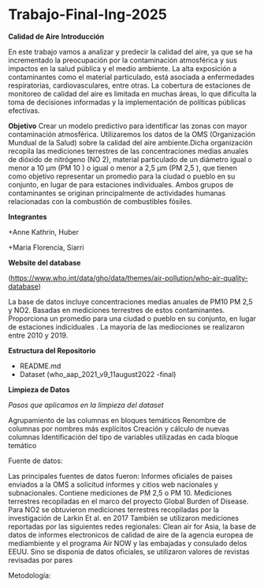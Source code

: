 # Trabajo-Final-Ing-2025

**Calidad de Aire**
**Introducción**

En este trabajo vamos a analizar y predecir la calidad del aire, ya que se ha incrementado la preocupación por la contaminación atmosférica y sus impactos en la salud pública y el medio ambiente. La alta exposición a contaminantes como el material particulado, está asociada a enfermedades respiratorias, cardiovasculares, entre otras. 
La cobertura de estaciones de monitoreo de calidad del aire es limitada en muchas áreas, lo que dificulta la toma de decisiones informadas y la implementación de políticas públicas efectivas.

**Objetivo**
Crear un modelo predictivo para identificar las zonas con mayor contaminación atmosférica. Utilizaremos los datos de la OMS (Organización Mundual de la Salud) sobre la calidad del aire ambiente.Dicha organización recopila las mediciones terrestres de las concentraciones medias anuales de dióxido de nitrógeno (NO 2), material particulado de un diámetro igual o menor a 10 μm (PM 10 ) o igual o menor a 2,5 μm (PM 2,5 ), que tienen como objetivo representar un promedio para la ciudad o pueblo en su conjunto, en lugar de para estaciones individuales. Ambos grupos de contaminantes se originan principalmente de actividades humanas relacionadas con la combustión de combustibles fósiles. 

**Integrantes**

+Anne Kathrin, Huber

+Maria Florencia, Siarri

**Website del database**

(https://www.who.int/data/gho/data/themes/air-pollution/who-air-quality-database)

La base de datos incluye concentraciones medias anuales de PM10 PM 2,5 y NO2. Basadas en mediciones terrestres de estos contaminantes. Proporciona un promedio para una ciudad o pueblo en su conjunto, en lugar de estaciones indiciduales . La mayoria de las mediociones se realizaron entre 2010 y 2019.

**Estructura del Repositorio**

+ README.md
+ Dataset (who_aap_2021_v9_11august2022 -final)

**Limpieza de Datos**

*Pasos que aplicamos en la limpieza del dataset*

Agrupamiento de las columnas en bloques temáticos
Renombre de columnas por nombres más explícitos
Creación y cálculo de nuevas columnas
Identificación del tipo de variables utilizadas en cada bloque temático


Fuente de datos:

Las principales fuentes de datos fueron:
Informes oficiales de paises enviados a la OMS a solicitud informes y citios web nacionales y subnacionales. Contiene mediciones de PM 2,5 o PM 10.
Mediciones terrestres recopiladas en el marco del proyecto Global Burden of Disease. Para NO2 se obtuvieron mediciones terrestres recopiladas por la investigación de Larkin Et al. en 2017
También se utilizaron mediciones reportadas por las siguientes redes regionales:
Clean air for Asia, la base de datos de informes electronicos de calidad de aire de la agencia europea de mediambiente y el programa Air NOW y las embajadas y consulado delos EEUU.
Sino se disponia de datos oficiales, se utilizaron valores de revistas revisadas por pares 

 Metodología:
 

